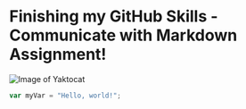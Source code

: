 # Finishing my GitHub Skills - Communicate with Markdown Assignment!


![Image of Yaktocat](https://octodex.github.com/images/yaktocat.png)

``` javascript
var myVar = "Hello, world!";
```
